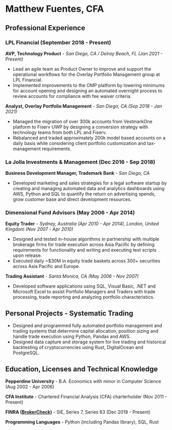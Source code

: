 # Matthew Fuentes, CFA

## Professional Experience

### LPL Financial (September 2018 - Present)

**AVP, Technology Product** - *San Diego, CA / Delray Beach, FL (Jan 2021 - Present)*
- Lead an agile team as Product Owner to improve and support the operational workflows for the Overlay Portfolio Management group at LPL Financial.
- Implemented improvements to the OMP platform by lowering minimums for account opening and designing an automated overnight process to review accounts for compliance with fee waiver criteria.

**Analyst, Overlay Portfolio Management** - *San Diego, CA (Sep 2018 - Jan 2021)*
- Managed the migration of over 300k accounts from VestmarkOne platform to Fiserv UWP by designing a conversion strategy with technology teams from both LPL and Fiserv.
- Rebalanced and traded approximately 200k model based accounts on a daily basis while considering client portfolio customization and tax-management requirements.

### La Jolla Investments & Management (Dec 2016 - Sep 2018)

**Business Development Manager, Trademark Bank** - *San Diego, CA*
- Developed marketing and sales strategies for a legal software startup by creating and managing automated data and analytics dashboards using AWS, Python and SQL to quantify the return on advertising spends, grow customer base and direct development resources.

### Dimensional Fund Advisors (May 2006 - Apr 2014)

**Equity Trader** - *Sydney, Australia (Apr 2010 - Apr 2014), London, United Kingdom (Nov 2007 - Apr 2010)*
- Designed and tested in-house algorithms in partnership with multiple brokerage firms for trade execution across Asia Pacific by defining requirements for functionality and writing and executing test scripts upon release.
- Executed daily ~$30M in equity trade baskets across 300+ securities across Asia Pacific and Europe.

**Trading Assistant** - *Santa Monica, CA (May 2006 - Nov 2007)*
- Developed software applications using SQL, Visual Basic, .NET and Microsoft Excel to assist Portfolio Managers and Traders with trade processing, trade reporting and analyzing portfolio characteristics.


## Personal Projects - Systematic Trading
- Designed and programmed fully automated portfolio management and trading systems that determine capital allocation, position sizing and handle trade execution using Python, Pandas and AWS.
- Designed data capture and storage system for live trading and historical backtesting of cryptocurrencies using Rust, DigitalOcean and PostgreSQL.

## Education, Licenses and Technical Knowledge

**Pepperdine University** - B.A. Economics with minor in Computer Science (Aug 2002 - Apr 2006)

**CFA Institute** -  Chartered Financial Analysis (CFA) charterholder (Nov 2011 - Present)

**FINRA ([BrokerCheck](https://brokercheck.finra.org/individual/summary/7023214))** - SIE, Series 7, Series 63 (Dec 2018 - Present)

**Programming Languages** - Python (including Pandas library), SQL, Rust
